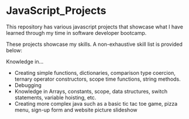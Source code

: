# JavaScript_Projects

This repository has various javascript projects that showcase what I have learned through my time in software developer bootcamp. 

These projects showcase my skills. A non-exhaustive skill list is provided below:

Knowledge in...

- Creating simple functions, dictionaries, comparison type coercion, ternary operator constructors, scope time functions, string methods.
- Debugging
- Knowledge in Arrays, constants, scope, data structures, switch statements, variable hoisting, etc.
- Creating more complex java such as a basic tic tac toe game, pizza menu, sign-up form and website picture slideshow

